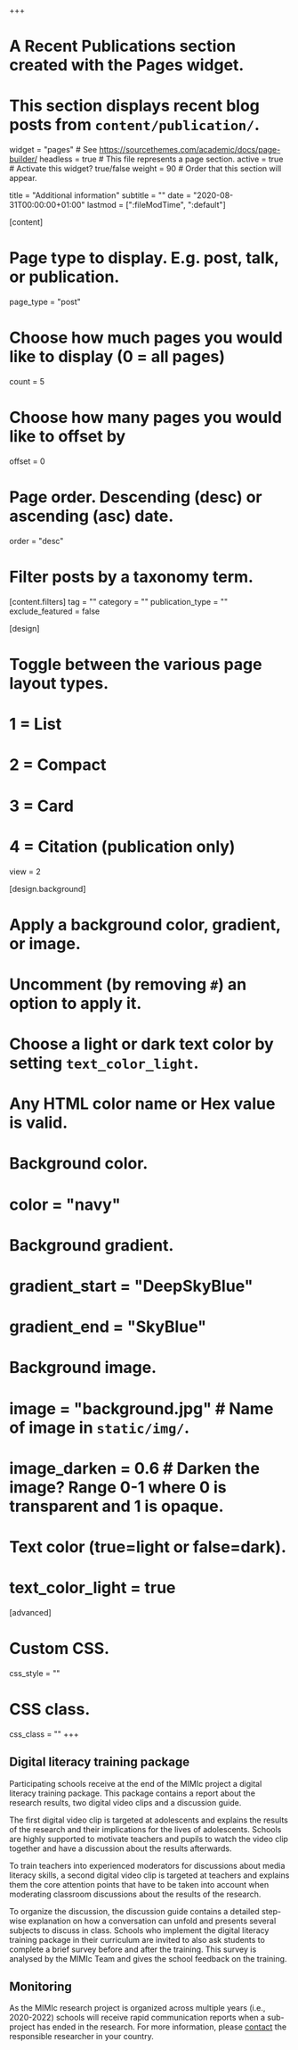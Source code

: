 +++
# A Recent Publications section created with the Pages widget.
# This section displays recent blog posts from `content/publication/`.

widget = "pages"  # See https://sourcethemes.com/academic/docs/page-builder/
headless = true  # This file represents a page section.
active = true  # Activate this widget? true/false
weight = 90  # Order that this section will appear.

title = "Additional information"
subtitle = ""
date = "2020-08-31T00:00:00+01:00"
lastmod = [":fileModTime", ":default"]

[content]
  # Page type to display. E.g. post, talk, or publication.
  page_type = "post"
  
  # Choose how much pages you would like to display (0 = all pages)
  count = 5
  
  # Choose how many pages you would like to offset by
  offset = 0

  # Page order. Descending (desc) or ascending (asc) date.
  order = "desc"

  # Filter posts by a taxonomy term.
  [content.filters]
    tag = ""
    category = ""
    publication_type = ""
    exclude_featured = false
  
[design]
  # Toggle between the various page layout types.
  #   1 = List
  #   2 = Compact
  #   3 = Card
  #   4 = Citation (publication only)
  view = 2
  
[design.background]
  # Apply a background color, gradient, or image.
  #   Uncomment (by removing `#`) an option to apply it.
  #   Choose a light or dark text color by setting `text_color_light`.
  #   Any HTML color name or Hex value is valid.
    
  # Background color.
  # color = "navy"
  
  # Background gradient.
  # gradient_start = "DeepSkyBlue"
  # gradient_end = "SkyBlue"
  
  # Background image.
  # image = "background.jpg"  # Name of image in `static/img/`.
  # image_darken = 0.6  # Darken the image? Range 0-1 where 0 is transparent and 1 is opaque.

  # Text color (true=light or false=dark).
  # text_color_light = true  
  
[advanced]
 # Custom CSS. 
 css_style = ""
 
 # CSS class.
 css_class = ""
+++

## Digital literacy training package
Participating schools receive at the end of the MIMIc project a digital literacy training package. This package contains a report about the research results, two digital video clips and a discussion guide. 

The first digital video clip is targeted at adolescents and explains the results of the research and their implications for the lives of adolescents. Schools are highly supported to motivate teachers and pupils to watch the video clip together and have a discussion about the results afterwards. 

To train teachers into experienced moderators for discussions about media literacy skills, a second digital video clip is targeted at teachers and explains them the core attention points that have to be taken into account when moderating classroom discussions about the results of the research. 

To organize the discussion, the discussion guide contains a detailed step-wise explanation on how a conversation can unfold and presents several subjects to discuss in class. Schools who implement the digital literacy training package in their curriculum are invited to also ask students to complete a brief survey before and after the training. This survey is analysed by the MIMIc Team and gives the school feedback on the training.

## Monitoring
As the MIMIc research project is organized across multiple years (i.e., 2020-2022) schools will receive rapid communication reports when a sub-project has ended in the research. For more information, please [contact](http://www.projectmimic.eu/contact/) the responsible researcher in your country.

